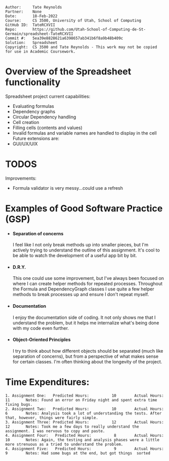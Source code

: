 ```
Author:     Tate Reynolds
Partner:    None
Date:       18-Feb-2022
Course:     CS 3500, University of Utah, School of Computing
GitHub ID:  TateRCXVII
Repo:       https://github.com/Utah-School-of-Computing-de-St-Germain/spreadsheet-TateRCXVII
Commit #:   5ea39e8828621a6398657ab341b6f8a9b48b409c
Solution:   Spreadsheet
Copyright:  CS 3500 and Tate Reynolds - This work may not be copied for use in Academic Coursework.
```

# Overview of the Spreadsheet functionality
Spreadsheet project current capabilities:
- Evaluating formulas
- Dependency graphs
- Circular Dependency handling
- Cell creation
- Filling cells (contents and values)
- Invalid formulas and variable names are handled to display in the cell
Future extensions are:  
- GUI/UX/UIX

# TODOS
Improvements:
- Formula validator is very messy...could use a refresh

# Examples of Good Software Practice (GSP)
- #### Separation of concerns
  I feel like I not only break methods up into smaller pieces, but I'm actively trying to understand the outline of this assignment.
It's cool to be able to watch the development of a useful app bit by bit.
- #### D.R.Y.
  This one could use some improvement, but I've always been focused on where I can create helper methods for repeated processes.
Throughout the Formula and DependencyGraph classes I use quite a few helper methods to break processes up and ensure I don't repeat
myself.
- #### Documentation
  I enjoy the documentation side of coding. It not only shows me that I understand the problem, but it helps me internalize what's
being done with my code even further.
- #### Object-Oriented Principles
  I try to think about how different objects should be separated (much like separation of concerns), but from a perspective
of what makes sense for certain classes. I'm often thinking about the longevity of the project.
# Time Expenditures:

    1. Assignment One:   Predicted Hours:          10        Actual Hours:     11       Notes: Found an error on Friday night and spent extra time fixing bugs.
    2. Assignment Two:   Predicted Hours:          10        Actual Hours:     6        Notes: Analysis took a lot of understanding the tests. After that, however, things were fairly simple.
    3. Assignment Three: Predicted Hours:          12        Actual Hours:     12       Notes: Took me a few days to really understand the assignment. I was nervous to copy and paste.
    4. Assignment Four:   Predicted Hours:          8        Actual Hours:     10       Notes: Again, the testing and analysis phases were a little more strenuous as a tried to understand the problem.
    4. Assignment Five:   Predicted Hours:          9        Actual Hours:      9        Notes: Had some bugs at the end, but got things  sorted

